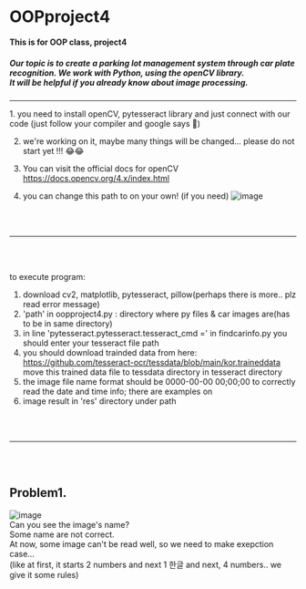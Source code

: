 <h1>  OOPproject4 </h1>
<strong> This is for OOP class, project4 </strong>

<h5> Our topic is to create a parking lot management system through car plate recognition. We work with Python, using the openCV library.
<br> It will be helpful if you already know about image processing.</h5>
<hr>
1. you need to install openCV, pytesseract library and just connect with our code
(just follow your compiler and google says 🤞)

2. we're working on it, maybe many things will be changed... please do not start yet !!! 😂😂

3. You can visit the official docs for openCV https://docs.opencv.org/4.x/index.html 

4. you can change this path to on your own! (if you need)
![image](https://user-images.githubusercontent.com/102032766/204998731-b5ab185a-a316-49bf-8cbf-1ecd8fade004.png)

<br><br>
<hr>
<br><br>

to execute program:
1. download cv2, matplotlib, pytesseract, pillow(perhaps there is more.. plz read error message)
2. 'path' in oopproject4.py : directory where py files & car images are(has to be in same directory)
3. in line 'pytesseract.pytesseract.tesseract_cmd =' in findcarinfo.py you should enter your tesseract file path
4. you should download trainded data from here: https://github.com/tesseract-ocr/tessdata/blob/main/kor.traineddata
    move this trained data file to tessdata directory in tesseract directory
5. the image file name format should be 0000-00-00 00;00;00 to correctly read the date and time info; there are examples on 
6. image result in 'res' directory under path

<br><br>
<hr>
<br><br>

 <h2> Problem1.</h2>

![image](https://user-images.githubusercontent.com/102032766/205343818-432b2639-eda7-44a1-b452-975ce3d7fcb2.png)
<br>
Can you see the image's name? <br> Some name are not correct. <br>
At now, some image can't be read well, so we need to make exepction case... <br> (like at first, it starts 2 numbers and next 1 한글 and next, 4 numbers.. we give it some rules)
